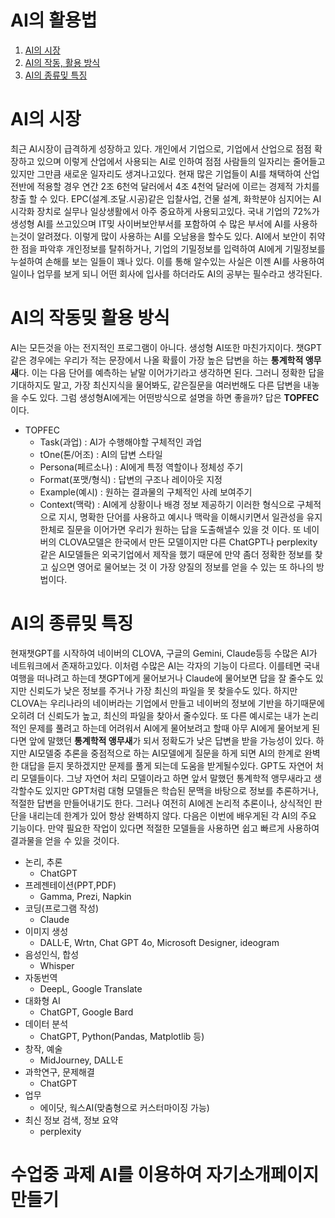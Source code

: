 # AI의 활용법
1. [AI의 시장](#ai의-시장)
3. [AI의 작동, 활용 방식](#ai의-작동밎-활용-방식)
5. [AI의 종류밎 특징](#ai의-종류밎-특징)


# AI의 시장
최근 AI시장이 급격하게 성장하고 있다. 개인에서 기업으로, 기업에서 산업으로 점점 확장하고 있으며
이렇게 산업에서 사용되는 AI로 인하여 점점 사람들의 일자리는 줄어들고 있지만 그만큼 새로운 일자리도 생겨나고있다.
현재 많은 기업들이 AI를 채택하여 산업 전반에 적용할 경우 연간 2조 6천억 달러에서 4조 4천억 달러에 이르는 경제적 가치를 창출 할 수 있다.
EPC(설계.조달.시공)같은 입찰사업, 건물 설계, 화학분야 심지어는 AI시각화 장치로 실무나 일상생활에서 아주 중요하게 사용되고있다.
국내 기업의 72%가 생성형 AI를 쓰고있으며 IT밎 사이버보안부서를 포함하여 수 많은 부서에 AI를 사용하는것이 알려졌다.
이렇게 많이 사용하는 AI를 오남용을 할수도 있다. AI에서 보안이 취약한 점을 파악후 개인정보를 탈취하거나, 기업의 기밀정보를 입력하여 AI에게 기밀정보를 누설하여 손해를 보는 일들이 꽤나 있다.
이를 통해 알수있는 사실은 이젠 AI를 사용하여 일이나 업무를 보게 되니 어떤 회사에 입사를 하더라도 AI의 공부는 필수라고 생각된다.

# AI의 작동밎 활용 방식
AI는 모든것을 아는 전지적인 프로그램이 아니다. 생성형 AI또한 마친가지이다. 챗GPT같은 경우에는 우리가 적는 문장에서 나올 확률이 가장 높은 답변을 하는 **통계학적 앵무새**다.
이는 다음 단어를 예측하는 낱말 이어가기라고 생각하면 된다. 그러니 정확한 답을 기대하지도 말고, 가장 최신지식을 물어봐도, 같은질문을 여러번해도 다른 답변을 내놓을 수도 있다.
그럼 생성형AI에게는 어떤방식으로 설명을 하면 좋을까? 답은 **TOPFEC**이다.
- TOPFEC
  - Task(과업) : AI가 수행해야할 구체적인 과업
  - tOne(톤/어조) : AI의 답변 스타일
  - Persona(페르소나) : AI에게 특정 역할이나 정체성 주기
  - Format(포맷/형식) : 답변의 구조나 레이아웃 지정
  - Example(예시) : 원하는 결과물의 구체적인 사례 보여주기
  - Context(맥락) : AI에게 상황이나 배경 정보 제공하기
이러한 형식으로 구체적으로 지시, 명확한 단어를 사용하고 예시나 맥락을 이해시키면서 일관성을 유지한체로 질문을 이어가면 우리가 원하는 답을 도출해낼수 있을 것 이다. 또 네이버의 CLOVA모델은 한국에서 만든 모델이지만 다른 ChatGPT나 perplexity같은 AI모델들은 외국기업에서 제작을 했기 때문에 만약 좀더 정확한 정보를 찾고 싶으면 영어로 물어보는 것 이 가장 양질의 정보를 얻을 수 있는 또 하나의 방법이다.

# AI의 종류밎 특징
현재챗GPT를 시작하여 네이버의 CLOVA, 구글의 Gemini, Claude등등 수많은 AI가 네트워크에서 존재하고있다. 이처렴 수많은 AI는 각자의 기능이 다르다. 이를테면 국내여행을 떠나려고 하는데 
챗GPT에게 물어보거나 Claude에 물어보면 답을 잘 줄수도 있지만 신뢰도가 낮은 정보를 주거나 가장 최신의 파일을 못 찾을수도 있다. 하지만 CLOVA는 우리나라의 네이버라는 기업에서 만들고 
네이버의 정보에 기반을 하기때문에 오히려 더 신뢰도가 높고, 최신의 파일을 찾아서 줄수있다. 또 다른 예시로는 내가 논리적인 문제를 풀려고 하는데 어려워서 AI에게 물어보려고 할때 아무 AI에게 
물어보게 된다면 앞에 말했던 **통계학적 앵무새**가 되서 정확도가 낮은 답변을 받을 가능성이 있다. 하지만 AI모델중 추론을 중점적으로 하는 AI모델에게 질문을 하게 되면 AI의 한계로 완벽한 대답을 듣지 못하겠지만 문제를 풀게 되는데 도움을 받게될수있다. GPT도 자연어 처리 모델들이다. 그냥 자연어 처리 모델이라고 하면 앞서 말했던 통계학적 앵무새라고 생각할수도 있지만 GPT처럼 대형 모델들은 학습된 문맥을 바탕으로 정보를 추론하거나, 적절한 답변을 만들어내기도 한다. 그러나 여전히 AI에겐 논리적 추론이나, 상식적인 판단을 내리는데 한계가 있어 항상 완벽하지 않다.
다음은 이번에 배우게된 각 AI의 주요 기능이다. 만약 필요한 작업이 있다면 적절한 모델들을 사용하면 쉽고 빠르게 사용하여 결과물을 얻을 수 있을 것이다.
- 논리, 추론
  - ChatGPT
- 프레젠테이션(PPT,PDF)
  - Gamma, Prezi, Napkin
- 코딩(프로그램 작성)
  - Claude
- 이미지 생성
  - DALL·E, Wrtn, Chat GPT 4o, Microsoft Designer, ideogram
- 음성인식, 합성
  - Whisper
- 자동번역
  - DeepL, Google Translate
- 대화형 AI
  - ChatGPT, Google Bard
- 데이터 분석
  - ChatGPT, Python(Pandas, Matplotlib 등)
- 창작, 예술
  - MidJourney, DALL·E
- 과학연구, 문제해결
  - ChatGPT
- 업무
  - 에이닷, 웍스AI(맞춤형으로 커스터마이징 가능)
- 최신 정보 검색, 정보 요약
  - perplexity

# 수업중 과제 AI를 이용하여 자기소개페이지 만들기
